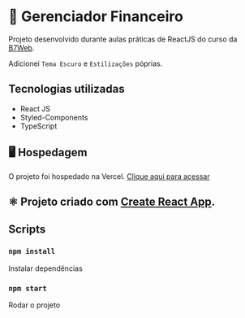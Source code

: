 # :money_with_wings: Gerenciador Financeiro
Projeto desenvolvido durante aulas práticas de ReactJS do curso da [B7Web](https://b7web.com.br/fullstack/).

Adicionei `Tema Escuro` e `Estilizações` póprias.

## Tecnologias utilizadas
* React JS
* Styled-Components
* TypeScript

## :desktop_computer: Hospedagem

O projeto foi hospedado na Vercel. [Clique aqui para acessar](reactjs-expense-tracker-pi.vercel.app) 

## :atom_symbol: Projeto criado com [Create React App](https://github.com/facebook/create-react-app).

## Scripts

### `npm install`

Instalar dependências

### `npm start`

Rodar o projeto